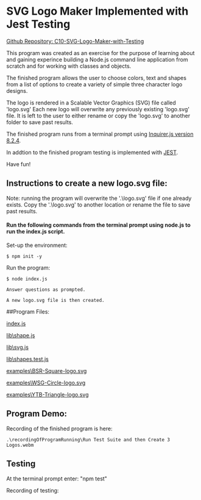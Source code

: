 # SVG Logo Maker Implemented with Jest Testing


[Github Repository: 
C10-SVG-Logo-Maker-with-Testing
](https://github.com/MrBryanS/C10-SVG-Logo-Maker-with-Testing)

This program was created as an exercise for the purpose of learning about and gaining experince building a Node.js command line application from scratch and for working with classes and objects.  

The finished program allows the user to choose colors, text and shapes from a list of options to create a variety of simple three character logo designs. 

The logo is rendered in a Scalable Vector Graphics (SVG) file called 'logo.svg'  Each new logo will overwrite any previously existing 'logo.svg' file.  It is left to the user to either rename or copy the 'logo.svg' to another folder to save past results.

The finished program runs from a terminal prompt using [Inquirer.js version 8.2.4](https://www.npmjs.com/package/inquirer/v/8.2.4).

In addtion to the finished program testing is implemented with [JEST](https://jestjs.io/docs/getting-started). 

Have fun!

## Instructions to create a new logo.svg file: 

Note: running the program will overwrite the '.\logo.svg' file if one already exists.  Copy the '.\logo.svg' to another location or rename the file to save past results.

#### Run the following commands from the terminal prompt using node.js to run the index.js script.


Set-up the environment:

    $ npm init -y


Run the program:

    $ node index.js
    
    Answer questions as prompted.

    A new logo.svg file is then created. 


##Program Files:

[index.js](index.js)


[lib\shape.js](lib\shape.js)

[lib\svg.js](lib\svg.js)

[lib\shapes.test.js](lib\shapes.test.js)

[examples\BSR-Square-logo.svg](examples\BSR-Square-logo.svg)

[examples\WSG-Circle-logo.svg](examples\WSG-Circle-logo.svg)

[examples\YTB-Triangle-logo.svg](examples\YTB-Triangle-logo.svg)




## Program Demo:

Recording of the finished program is here:

    .\recordingOfProgramRunning\Run Test Suite and then Create 3 Logos.webm

## Testing

At the terminal prompt enter: "npm test"

Recording of testing:







